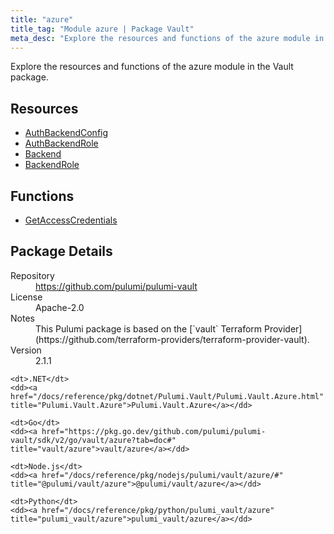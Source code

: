 ```yaml
---
title: "azure"
title_tag: "Module azure | Package Vault"
meta_desc: "Explore the resources and functions of the azure module in the Vault package."
---
```


<!-- WARNING: this file was generated by Pulumi Docs Generator. -->
<!-- Do not edit by hand unless you're certain you know what you are doing! -->

Explore the resources and functions of the azure module in the Vault package.

<h2 id="resources">Resources</h2>
<ul class="api">
    <li><a href="authbackendconfig" title="AuthBackendConfig"><span class="symbol resource"></span>AuthBackendConfig</a></li>
    <li><a href="authbackendrole" title="AuthBackendRole"><span class="symbol resource"></span>AuthBackendRole</a></li>
    <li><a href="backend" title="Backend"><span class="symbol resource"></span>Backend</a></li>
    <li><a href="backendrole" title="BackendRole"><span class="symbol resource"></span>BackendRole</a></li>
</ul>

<h2 id="functions">Functions</h2>
<ul class="api">
    <li><a href="getaccesscredentials" title="GetAccessCredentials"><span class="symbol function"></span>GetAccessCredentials</a></li>
</ul>

<h2 id="package-details">Package Details</h2>
<dl class="package-details">
	<dt>Repository</dt>
	<dd><a href="https://github.com/pulumi/pulumi-vault">https://github.com/pulumi/pulumi-vault</a></dd>
	<dt>License</dt>
	<dd>Apache-2.0</dd>
	<dt>Notes</dt>
	<dd>This Pulumi package is based on the [`vault` Terraform Provider](https://github.com/terraform-providers/terraform-provider-vault).</dd>
	<dt>Version</dt>
	<dd>2.1.1</dd>
</dl>



<dl class="tabular">

    <dt>.NET</dt>
    <dd><a href="/docs/reference/pkg/dotnet/Pulumi.Vault/Pulumi.Vault.Azure.html" title="Pulumi.Vault.Azure">Pulumi.Vault.Azure</a></dd>

    <dt>Go</dt>
    <dd><a href="https://pkg.go.dev/github.com/pulumi/pulumi-vault/sdk/v2/go/vault/azure?tab=doc#" title="vault/azure">vault/azure</a></dd>

    <dt>Node.js</dt>
    <dd><a href="/docs/reference/pkg/nodejs/pulumi/vault/azure/#" title="@pulumi/vault/azure">@pulumi/vault/azure</a></dd>

    <dt>Python</dt>
    <dd><a href="/docs/reference/pkg/python/pulumi_vault/azure" title="pulumi_vault/azure">pulumi_vault/azure</a></dd>

</dl>

